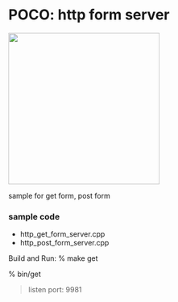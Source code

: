 POCO: http form server
===============

<image src="https://raw.githubusercontent.com/ohwada/MAC_cpp_Samples/master/POCO/screenshots/http_get_form_server.png" width="300" /> 

sample for get form, post form

### sample code
- http_get_form_server.cpp
- http_post_form_server.cpp

Build and Run:
% make get

% bin/get
> listen port: 9981


